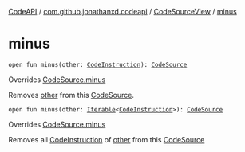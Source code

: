 [CodeAPI](../../index.md) / [com.github.jonathanxd.codeapi](../index.md) / [CodeSourceView](index.md) / [minus](.)

# minus

`open fun minus(other: `[`CodeInstruction`](../-code-instruction.md)`): `[`CodeSource`](../-code-source/index.md)

Overrides [CodeSource.minus](../-code-source/minus.md)

Removes [other](minus.md#com.github.jonathanxd.codeapi.CodeSourceView$minus(com.github.jonathanxd.codeapi.CodeInstruction)/other) from this [CodeSource](../-code-source/index.md).

`open fun minus(other: `[`Iterable`](https://kotlinlang.org/api/latest/jvm/stdlib/kotlin.collections/-iterable/index.html)`<`[`CodeInstruction`](../-code-instruction.md)`>): `[`CodeSource`](../-code-source/index.md)

Overrides [CodeSource.minus](../-code-source/minus.md)

Removes all [CodeInstruction](../-code-instruction.md) of [other](minus.md#com.github.jonathanxd.codeapi.CodeSourceView$minus(kotlin.collections.Iterable((com.github.jonathanxd.codeapi.CodeInstruction)))/other) from this [CodeSource](../-code-source/index.md)

